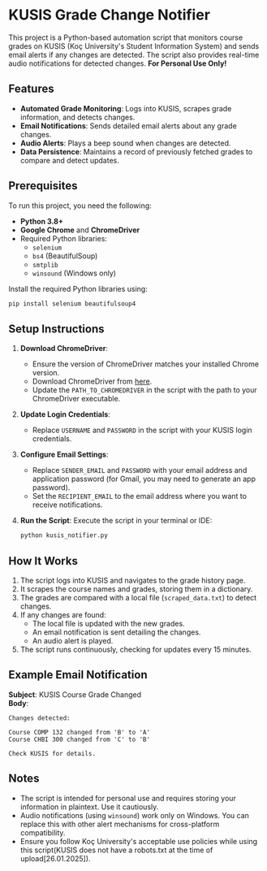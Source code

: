 # KUSIS Grade Change Notifier

This project is a Python-based automation script that monitors course grades on KUSIS (Koç University's Student Information System) and sends email alerts if any changes are detected. The script also provides real-time audio notifications for detected changes. 
**For Personal Use Only!**

## Features

- **Automated Grade Monitoring**: Logs into KUSIS, scrapes grade information, and detects changes.
- **Email Notifications**: Sends detailed email alerts about any grade changes.
- **Audio Alerts**: Plays a beep sound when changes are detected.
- **Data Persistence**: Maintains a record of previously fetched grades to compare and detect updates.

## Prerequisites

To run this project, you need the following:

- **Python 3.8+**
- **Google Chrome** and **ChromeDriver**
- Required Python libraries:
  - `selenium`
  - `bs4` (BeautifulSoup)
  - `smtplib`
  - `winsound` (Windows only)

Install the required Python libraries using:
```bash
pip install selenium beautifulsoup4
```

## Setup Instructions

1. **Download ChromeDriver**:
   - Ensure the version of ChromeDriver matches your installed Chrome version.
   - Download ChromeDriver from [here](https://chromedriver.chromium.org/downloads).
   - Update the `PATH_TO_CHROMEDRIVER` in the script with the path to your ChromeDriver executable.

2. **Update Login Credentials**:
   - Replace `USERNAME` and `PASSWORD` in the script with your KUSIS login credentials.

3. **Configure Email Settings**:
   - Replace `SENDER_EMAIL` and `PASSWORD` with your email address and application password (for Gmail, you may need to generate an app password).
   - Set the `RECIPIENT_EMAIL` to the email address where you want to receive notifications.

4. **Run the Script**:
   Execute the script in your terminal or IDE:
   ```bash
   python kusis_notifier.py
   ```

## How It Works

1. The script logs into KUSIS and navigates to the grade history page.
2. It scrapes the course names and grades, storing them in a dictionary.
3. The grades are compared with a local file (`scraped_data.txt`) to detect changes.
4. If any changes are found:
   - The local file is updated with the new grades.
   - An email notification is sent detailing the changes.
   - An audio alert is played.
5. The script runs continuously, checking for updates every 15 minutes.

## Example Email Notification

**Subject**: KUSIS Course Grade Changed  
**Body**:
```
Changes detected:

Course COMP 132 changed from 'B' to 'A'
Course CHBI 300 changed from 'C' to 'B'

Check KUSIS for details.
```

## Notes

- The script is intended for personal use and requires storing your information in plaintext. Use it cautiously.
- Audio notifications (using `winsound`) work only on Windows. You can replace this with other alert mechanisms for cross-platform compatibility.
- Ensure you follow Koç University's acceptable use policies while using this script(KUSIS does not have a robots.txt at the time of upload[26.01.2025]).

